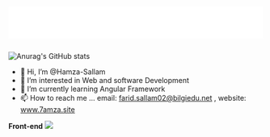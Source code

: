 <h1 align="center">
  <img src="https://raw.githubusercontent.com/martonlederer/martonlederer/master/name.svg" alt="Hamza Sallam" />
</h1>







![Anurag's GitHub stats](https://github-readme-stats.vercel.app/api?username=Hamza-Sallam&show_icons=true&theme=algolia )








- 👋 Hi, I’m @Hamza-Sallam
- 👀 I’m interested in Web and software Development 
- 🌱 I’m currently learning Angular Framework
- 📫 How to reach me ... email: farid.sallam02@bilgiedu.net , website: www.7amza.site

<!---
Hamza-Sallam/Hamza-Sallam is a ✨ special ✨ repository because its `README.md` (this file) appears on your GitHub profile.
You can click the Preview link to take a look at your changes.
--->

**Front-end**
<code><img height="30" src="https://raw.githubusercontent.com/dereknguyen269/dereknguyen269/master/images/html.png"></code>


